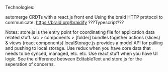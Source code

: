 Technologies:

automerge CRDTs
with a react.js front end
Using the braid HTTP protocol to communicate: https://braid.org/braidify
???Typescript???

Notes:
store.js is the entry point for coordinating file for application data related stuff.
src > components > [folder] bundles together actions (slices) & views (react components)
localStorage.js provides a model API for pulling and pushing to local storage.
Use redux when you have core data that needs to be synced, managed, etc. etc.
Use react stuff when you have UI logic.
See the difference between EditableText
and store.js for the seperation of concerns.
